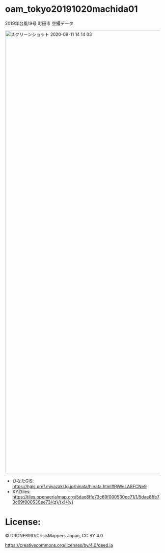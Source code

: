 # oam_tokyo20191020machida01
2019年台風19号 町田市 空撮データ

<img width="1440" alt="スクリーンショット 2020-09-11 14 14 03" src="https://user-images.githubusercontent.com/416977/92865338-23d9a200-f439-11ea-8bf1-565e6597a7d1.png">

* ひなたGIS: https://hgis.pref.miyazaki.lg.jp/hinata/hinata.html#RjWeLA8FCNe9
* XYZtiles: https://tiles.openaerialmap.org/5dae8ffe73c69f000530ee71/1/5dae8ffe73c69f000530ee73/{z}/{x}/{y}



# License:
© DRONEBIRD/CrisisMappers Japan, CC BY 4.0

https://creativecommons.org/licenses/by/4.0/deed.ja
